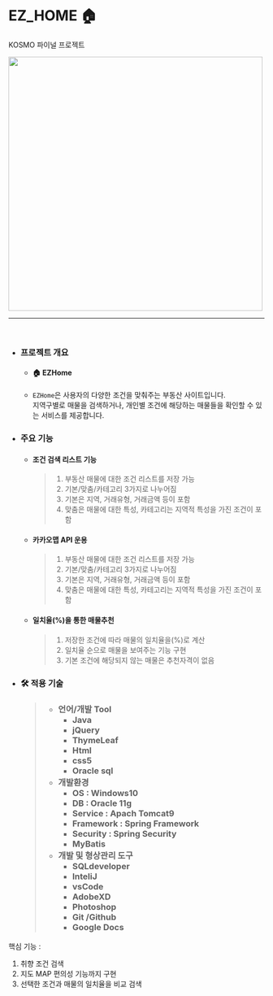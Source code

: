 # EZ_HOME 🏠
KOSMO 파이널 프로젝트

<img src="https://user-images.githubusercontent.com/106857917/193094201-17000132-77f5-4c95-9625-965302799024.jpg" width="500" >
<hr>
<br>
<ul dir="auto">
<li>
<h3 dir="auto">프로젝트 개요</h3>
            <ul>
            <li> <h4>🏠 EZHome </h4></li>
            <li> <code>EZHome</code>은 사용자의 다양한 조건을 맞춰주는 부동산 사이트입니다.<br>
            지역구별로 매물을 검색하거나, 개인별 조건에 해당하는 매물들을 확인할 수 있는 서비스를 제공합니다. </li>
            </ul>
</li>
<li>
<h3>주요 기능</h3>
            <ul>
            <li> <h4>조건 검색 리스트 기능 </h4>
                        <blockquote>
                        <ol>
                        <li>부동산 매물에 대한 조건 리스트를 저장 가능</li>
                        <li>기본/맞춤/카테고리 3가지로 나누어짐</li>
                        <li>기본은 지역, 거래유형, 거래금액 등이 포함</li>
                        <li>맞춤은 매물에 대한 특성, 카테고리는 지역적 특성을 가진 조건이 포함</li>
                        </ol>
                        </blockquote>
            </li>
            <li> <h4>카카오맵 API 운용</h4>
                        <blockquote>
                        <ol>
                        <li>부동산 매물에 대한 조건 리스트를 저장 가능</li>
                        <li>기본/맞춤/카테고리 3가지로 나누어짐</li>
                        <li>기본은 지역, 거래유형, 거래금액 등이 포함</li>
                        <li>맞춤은 매물에 대한 특성, 카테고리는 지역적 특성을 가진 조건이 포함</li>
                        </ol>
                        </blockquote>
            </li>
            <li> <h4>일치율(%)을 통한 매물추천</h4>
                        <blockquote>
                        <ol>
                        <li>저장한 조건에 따라 매물의 일치율을(%)로 계산</li>
                        <li>일치율 순으로 매물을 보여주는 기능 구현</li>
                        <li>기본 조건에 해당되지 않는 매물은 추천자격이 없음</li>
                        </ol>
                        </blockquote>
            </li>
            </ul>
</li>
<li>
    <h3>🛠 적용 기술 <h3>
        <blockquote>
        <ul>
        <li>언어/개발 Tool
            <ul>
            <li>Java</li>
            <li>jQuery</li>
            <li>ThymeLeaf</li>
            <li>Html</li>
            <li>css5</li>
            <li>Oracle sql</li>
            </ul>
        </li>
        <li>개발환경
            <ul>
                <li>OS : Windows10</li>
                <li>DB : Oracle 11g</li>
                <li>Service : Apach Tomcat9</li>
                <li>Framework : Spring Framework</li>
                <li>Security : Spring Security</li>
                <li>MyBatis</li>
            </ul>
        </li>
        <li>개발 및 형상관리 도구
            <ul>
                <li>SQLdeveloper</li>
                <li>InteliJ</li>
                <li>vsCode</li>
                <li>AdobeXD</li>
                <li>Photoshop</li>
                <li>Git /Github</li>
                <li>Google Docs</li>
            </ul>
        </li>
        </ul>
        </blockquote>
</li>
</ul>

핵심 기능 :<br>
1. 취향 조건 검색<br>
2. 지도 MAP 편의성 기능까지 구현<br>
3. 선택한 조건과 매물의 일치율을 비교 검색<br>
<br>





